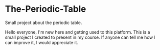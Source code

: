 # The-Periodic-Table
Small project about the periodic table.

Hello everyone, I'm new here and getting used
to this platform. This is a small project I created
to present in my course. If anyone can tell me
how I can improve it, I would appreciate it.
